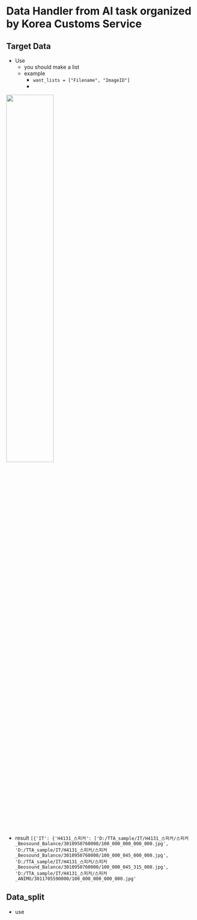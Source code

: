 # Data Handler from AI task organized by Korea Customs Service

## Target Data
- Use
    - you should make a list
    - example
        - ```want_lists = ["Filename", "ImageID"]```
        - 
<img width="50%" src="https://user-images.githubusercontent.com/5304511/212616576-72e0c668-7b10-43fe-9491-351f3cc8e3eb.png"/>

- result
```[{'IT': {'H4131_스피커': ['D:/TTA_sample/IT/H4131_스피커/스피커_Beosound_Balance/3010950760000/100_000_000_000_000.jpg', 'D:/TTA_sample/IT/H4131_스피커/스피커_Beosound_Balance/3010950760000/100_000_045_000_000.jpg', 'D:/TTA_sample/IT/H4131_스피커/스피커_Beosound_Balance/3010950760000/100_000_045_315_000.jpg', 'D:/TTA_sample/IT/H4131_스피커/스피커_ANIMO/3011705590000/100_000_000_000_000.jpg'```

## Data_split
- use
